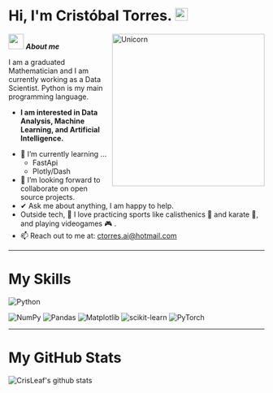 # Hi, I'm Cristóbal Torres. <img src="https://media.giphy.com/media/hvRJCLFzcasrR4ia7z/giphy.gif" width="25px">

<img align="right" width=300px alt="Unicorn" src="https://c.tenor.com/GN73MKBawZYAAAAi/busy-cute.gif" />

<img src="https://media.giphy.com/media/ObNTw8Uzwy6KQ/giphy.gif" width="30px">&nbsp;***About me***

I am a graduated Mathematician and I am currently working as a Data Scientist. Python is my main programming language. 
* **I am interested in Data Analysis, Machine Learning, and Artificial Intelligence.**
- 🌱 I’m currently learning ...
  - FastApi
  - Plotly/Dash
- 👯 I’m looking forward to collaborate on open source projects.
- ✔ Ask me about anything, I am happy to help.
- Outside tech, 💜 I love practicing sports like calisthenics 🤸 and karate 🥋, and playing videogames 🎮 . <br>
- 📫 Reach out to me at: <a href="ctorres.ai@hotmail.com">ctorres.ai@hotmail.com</a>


---------------------------------------------------------------------------------------------------------------------

# My Skills

![Python](https://img.shields.io/badge/python-3670A0?style=for-the-badge&logo=python&logoColor=ffdd54)

![NumPy](https://img.shields.io/badge/numpy-%23013243.svg?style=for-the-badge&logo=numpy&logoColor=white)
![Pandas](https://img.shields.io/badge/pandas-%23150458.svg?style=for-the-badge&logo=pandas&logoColor=white)
![Matplotlib](https://img.shields.io/badge/Matplotlib-%23ffffff.svg?style=for-the-badge&logo=Matplotlib&logoColor=black)
![scikit-learn](https://img.shields.io/badge/scikit--learn-%23F7931E.svg?style=for-the-badge&logo=scikit-learn&logoColor=white)
![PyTorch](https://img.shields.io/badge/PyTorch-%23EE4C2C.svg?style=for-the-badge&logo=PyTorch&logoColor=white)


---------------------------------------------------------------------------------------------------------------------

# My GitHub Stats

![CrisLeaf's github stats](https://github-readme-stats.vercel.app/api?username=CrisLeaf&theme=gruvbox&show_icons=true)
